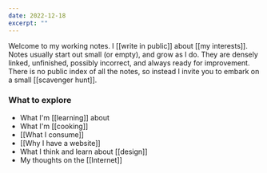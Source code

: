 ```yaml
---
date: 2022-12-18
excerpt: ""
---
```

Welcome to my working notes. I [[write in public]] about [[my interests]]. Notes usually start out small (or empty), and grow as I do. They are densely linked, unfinished, possibly incorrect, and always ready for improvement. There is no public index of all the notes, so instead I invite you to embark on a small [[scavenger hunt]].

### What to explore
- What I'm [[learning]] about
- What I'm [[cooking]]
- [[What I consume]]
- [[Why I have a website]]
- What I think and learn about [[design]]
- My thoughts on the [[Internet]]